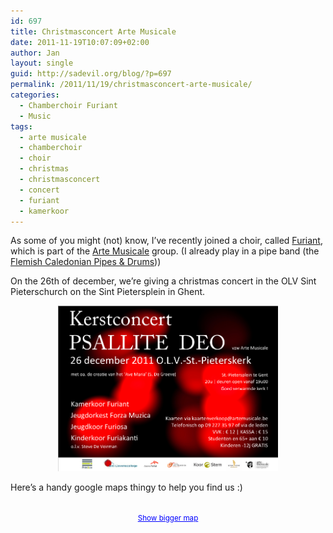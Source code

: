 ```yaml
---
id: 697
title: Christmasconcert Arte Musicale
date: 2011-11-19T10:07:09+02:00
author: Jan
layout: single
guid: http://sadevil.org/blog/?p=697
permalink: /2011/11/19/christmasconcert-arte-musicale/
categories:
  - Chamberchoir Furiant
  - Music
tags:
  - arte musicale
  - chamberchoir
  - choir
  - christmas
  - christmasconcert
  - concert
  - furiant
  - kamerkoor
---
```

As some of you might (not) know, I&#8217;ve recently joined a choir, called <a href="http://www.furiant.be/" target="_blank">Furiant</a>, which is part of the <a href="http://www.artemusicale.be" target="_blank">Arte Musicale</a> group. (I already play in a pipe band (the <a href="http://www.fcpd.be" target="_blank">Flemish Caledonian Pipes & Drums</a>))

On the 26th of december, we&#8217;re giving a christmas concert in the OLV Sint Pieterschurch on the Sint Pietersplein in Ghent.

<center>
  <img width="70%" src="/assets/images/2012/03/Affiche-AM-Kerstconcert-1.jpg" alt="Christmas Concert Arte Musicale 2011" />
</center>

Here&#8217;s a handy google maps thingy to help you find us :)  


<center>
  <br /><small><a href="http://maps.google.be/maps?f=q&source=embed&hl=nl&geocode=&q=sint+pietersplein,+gent&aq=&sll=50.805935,4.432983&sspn=3.770002,9.876709&vpsrc=6&ie=UTF8&hq=&hnear=Sint-Pietersplein,+9000+Gent,+Oost-Vlaanderen,+Vlaams+Gewest&t=m&ll=51.045306,3.727326&spn=0.009443,0.018239&z=15&iwloc=A" style="color:#0000FF;text-align:left">Show bigger map</a></small>
</center>